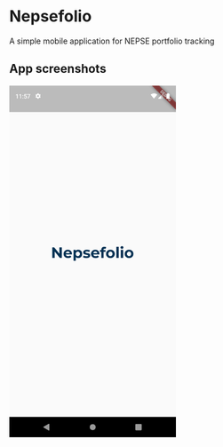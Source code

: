 # Nepsefolio
A simple mobile application for NEPSE portfolio tracking

## App screenshots

<img src="static/app/splash.png" width="300" height="633"/>
